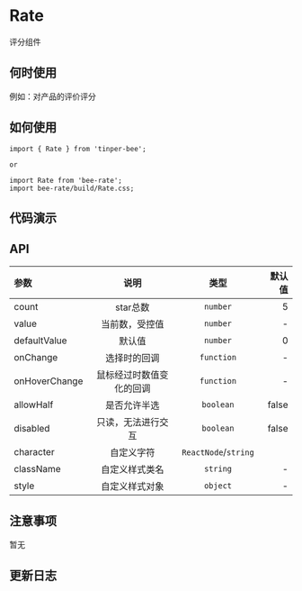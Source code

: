# Rate
评分组件

## 何时使用
例如：对产品的评价评分

## 如何使用

```
import { Rate } from 'tinper-bee';

or

import Rate from 'bee-rate';
import bee-rate/build/Rate.css;

```

## 代码演示

## API

|参数|说明|类型|默认值|
|:---|:---:|:--:|---:|
|count|star总数|`number`|5|
|value|当前数，受控值|`number`|-|
|defaultValue|默认值|`number`|0|
|onChange|选择时的回调|`function`|-|
|onHoverChange|鼠标经过时数值变化的回调|`function`|-|
|allowHalf|是否允许半选|`boolean`|false|
|disabled|只读，无法进行交互|`boolean`|false|
|character|自定义字符|`ReactNode`/`string`|<Icon type="uf-star" />|
|className|自定义样式类名|`string`|-|
|style|	自定义样式对象|`object`|-|

## 注意事项

暂无

## 更新日志